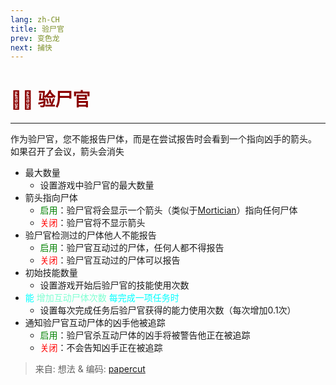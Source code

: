 ```yaml
---
lang: zh-CH
title: 验尸官
prev: 变色龙
next: 捕快
---
```


# <font color="#8b0000">👨‍⚕️ <b>验尸官</b></font> <Badge text="Support" type="tip" vertical="middle"/>

***

作为验尸官，您不能报告尸体，而是在尝试报告时会看到一个指向凶手的箭头。 如果召开了会议，箭头会消失

- 最大数量
  - 设置游戏中验尸官的最大数量
- 箭头指向尸体
  - <font color=green>启用</font>：验尸官将会显示一个箭头（类似于[Mortician](./Mortician)）指向任何尸体
  - <font color=red>关闭</font>：验尸官将不显示箭头
- 验尸官检测过的尸体他人不能报告
  - <font color=green>启用</font>：验尸官互动过的尸体，任何人都不得报告
  - <font color=red>关闭</font>：验尸官互动过的尸体可以报告
- 初始技能数量
  - 设置游戏开始后验尸官的技能使用次数
- <font color=#00ffff>能</font> <font color=#7fffd2>增加互动尸体次数</font> <font color=#00ffff>每完成一项任务时</font>
  - 设置每次完成任务后验尸官获得的能力使用次数（每次增加0.1次）
- 通知验尸官互动尸体的凶手他被追踪
  - <font color=green>启用</font>：验尸官杀互动尸体的凶手将被警告他正在被追踪
  - <font color=red>关闭</font>：不会告知凶手正在被追踪

> 来自: 想法 & 编码: [papercut](https://github.com/lars-wu)
